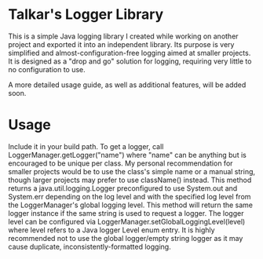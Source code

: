 # Talkar's Logger Library
This is a simple Java logging library I created while working on another project and exported it into an independent library. Its purpose is very simplified and almost-configuration-free logging aimed at smaller projects. It is designed as a "drop and go" solution for logging, requiring very little to no configuration to use.

A more detailed usage guide, as well as additional features, will be added soon.

# Usage
Include it in your build path. To get a logger, call LoggerManager.getLogger("name") where "name" can be anything but is encouraged to be unique per class. My personal recommendation for smaller projects would be to use the class's simple name or a manual string, though larger projects may prefer to use className() instead. This method returns a java.util.logging.Logger preconfigured to use System.out and System.err depending on the log level and with the specified log level from the LoggerManager's global logging level. This method will return the same logger instance if the same string is used to request a logger.
The logger level can be configured via LoggerManager.setGlobalLoggingLevel(level) where level refers to a Java logger Level enum entry.
It is highly recommended not to use the global logger/empty string logger as it may cause duplicate, inconsistently-formatted logging.
